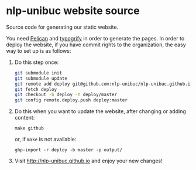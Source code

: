 nlp-unibuc website source
=========================

Source code for generating our static website.

You need [Pelican](http://blog.getpelican.com/) and [typogrify](https://pypi.python.org/pypi/typogrify) in order to generate the pages.
In order to deploy the website, if you have commit rights to the organization,
the easy way to set up is as follows:

1. Do this step once:

   ```bash
   git submodule init
   git submodule update
   git remote add deploy git@github.com:nlp-unibuc/nlp-unibuc.github.io.git
   git fetch deploy
   git checkout -b deploy -t deploy/master
   git config remote.deploy.push deploy:master
   ```
2. Do this when you want to update the website, after changing or adding content:

   ``make github``

   or, if ``make`` is not available:

   ``ghp-import -r deploy -b master -p output/``

3. Visit http://nlp-unibuc.github.io and enjoy your new changes!

